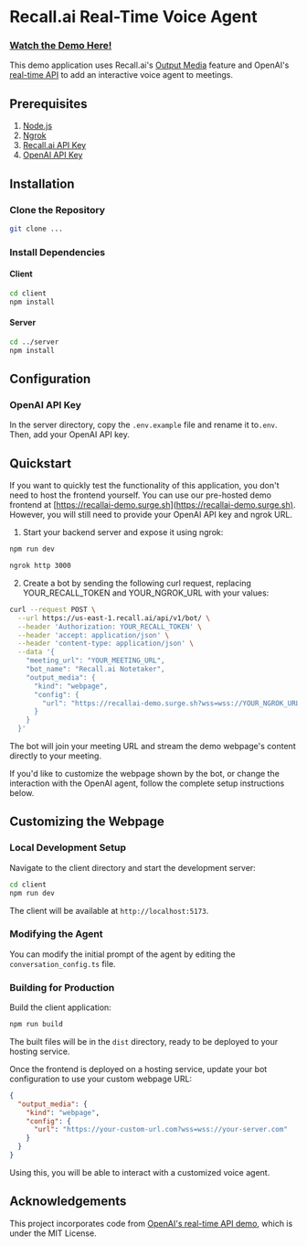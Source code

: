 # Recall.ai Real-Time Voice Agent

### [Watch the Demo Here!](https://www.loom.com/share/2a02fac2643441c1990da861e829892c)

This demo application uses Recall.ai's [Output Media](https://docs.recall.ai/docs/stream-media) feature and OpenAI's [real-time API](https://platform.openai.com/docs/guides/realtime) to add an interactive voice agent to meetings.

## Prerequisites

1. [Node.js](https://nodejs.org/en/)
2. [Ngrok](https://ngrok.com/docs/getting-started/)
3. [Recall.ai API Key](https://www.recall.ai/)
4. [OpenAI API Key](https://platform.openai.com/docs/overview)

## Installation

### Clone the Repository

```bash
git clone ...
```

### Install Dependencies

#### Client

```bash
cd client
npm install
```

#### Server

```bash
cd ../server
npm install
```

## Configuration

### OpenAI API Key

In the server directory, copy the `.env.example` file and rename it to`.env`. Then, add your OpenAI API key.

## Quickstart

If you want to quickly test the functionality of this application, you don't need to host the frontend yourself. You can use our pre-hosted demo frontend at [https://recallai-demo.surge.sh](https://recallai-demo.surge.sh). However, you will still need to provide your OpenAI API key and ngrok URL.

1. Start your backend server and expose it using ngrok:

```bash
npm run dev

ngrok http 3000
```

2. Create a bot by sending the following curl request, replacing YOUR_RECALL_TOKEN and YOUR_NGROK_URL with your values:

```bash
curl --request POST \
  --url https://us-east-1.recall.ai/api/v1/bot/ \
  --header 'Authorization: YOUR_RECALL_TOKEN' \
  --header 'accept: application/json' \
  --header 'content-type: application/json' \
  --data '{
    "meeting_url": "YOUR_MEETING_URL",
    "bot_name": "Recall.ai Notetaker",
    "output_media": {
      "kind": "webpage",
      "config": {
        "url": "https://recallai-demo.surge.sh?wss=wss://YOUR_NGROK_URL"
      }
    }
  }'
```

The bot will join your meeting URL and stream the demo webpage's content directly to your meeting.

If you'd like to customize the webpage shown by the bot, or change the interaction with the OpenAI agent, follow the complete setup instructions below.

## Customizing the Webpage

### Local Development Setup

Navigate to the client directory and start the development server:

```bash
cd client
npm run dev
```

The client will be available at `http://localhost:5173`.

### Modifying the Agent

You can modify the initial prompt of the agent by editing the `conversation_config.ts` file.

### Building for Production

Build the client application:

```bash
npm run build
```

The built files will be in the `dist` directory, ready to be deployed to your hosting service.

Once the frontend is deployed on a hosting service, update your bot configuration to use your custom webpage URL:

```json
{
  "output_media": {
    "kind": "webpage",
    "config": {
      "url": "https://your-custom-url.com?wss=wss://your-server.com"
    }
  }
}
```

Using this, you will be able to interact with a customized voice agent.

## Acknowledgements

This project incorporates code from [OpenAI's real-time API demo](https://github.com/openai/openai-realtime-console), which is under the MIT License.

